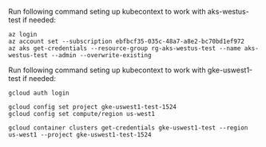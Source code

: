 Run following command seting up kubecontext to work with aks-westus-test if needed:

```Copy
az login
az account set --subscription ebfbcf35-035c-48a7-a8e2-bc70bd1ef972
az aks get-credentials --resource-group rg-aks-westus-test --name aks-westus-test --admin --overwrite-existing
```

Run following command seting up kubecontext to work with gke-uswest1-test if needed:

```Copy
gcloud auth login

gcloud config set project gke-uswest1-test-1524
gcloud config set compute/region us-west1
 
gcloud container clusters get-credentials gke-uswest1-test --region us-west1 --project gke-uswest1-test-1524
```
